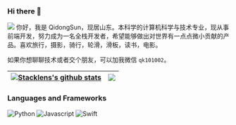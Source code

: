 ### Hi there 👋
![](https://github.com/halfrost/halfrost/blob/master/icons/header_1.png)
你好，我是 QidongSun，现居山东。本科学的计算机科学与技术专业，现从事前端开发，努力成为一名全栈开发者，希望能够做出对世界有一点点微小贡献的产品。喜欢旅行，摄影，骑行，轮滑，滑板，读书，电影。

如果你想聊聊技术或者交个朋友，可以加我微信 `qk101002`。

<!--

Here are some ideas to get you started:

- 🔭 I’m currently working on ...
- 🌱 I’m currently learning ...
- 👯 I’m looking to collaborate on ...
- 🤔 I’m looking for help with ...
- 💬 Ask me about ...
- 📫 How to reach me: ...
- 😄 Pronouns: ...
- ⚡ Fun fact: ...
  -->
| <a href="https://github.com/stacklens/django_blog_tutorial"><img align="center" src="https://github-readme-stats.vercel.app/api?username=sqd1998&show_icons=true&include_all_commits=true&theme=buefy&hide_border=true" alt="Stacklens's github stats" /></a> | <a href="https://github.com/stacklens/django_blog_tutorial"><img align="center" src="https://github-readme-stats.vercel.app/api/top-langs/?username=sqd1998&layout=compact&theme=buefy&hide_border=true" /></a> |
| ------------- | ------------- |
### Languages and Frameworks

![Python](https://img.shields.io/badge/-Python-%233776ab?logo=python&style=for-the-badge&logoColor=white)
![Javascript](https://img.shields.io/badge/-Javascript-%23092E20?logo=javascript&style=for-the-badge&logoColor=white&color=006400)
![Swift](https://img.shields.io/badge/-Swift-%233776ab?logo=swift&style=for-the-badge&logoColor=white&color=D2691E)


<br>
